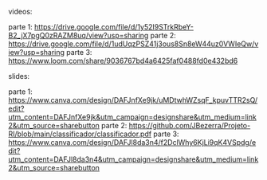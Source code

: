 videos:

parte 1: https://drive.google.com/file/d/1y52I9STrkRbeY-B2_jX7pgQ0zRAZM8uq/view?usp=sharing
parte 2: https://drive.google.com/file/d/1udUqzPSZ41j3ous8Sn8eW44uz0VWIeQw/view?usp=sharing
parte 3: https://www.loom.com/share/9036767bd4a6425faf0488fd0e432bd6


slides:

parte 1: https://www.canva.com/design/DAFJnfXe9jk/uMDtwhWZsqF_kpuvTTR2sQ/edit?utm_content=DAFJnfXe9jk&utm_campaign=designshare&utm_medium=link2&utm_source=sharebutton
parte 2: https://github.com/JBezerra/Projeto-RI/blob/main/classificador/classificador.pdf
parte 3: https://www.canva.com/design/DAFJl8da3n4/f2DclWhy6KjLi9qK4VSpdg/edit?utm_content=DAFJl8da3n4&utm_campaign=designshare&utm_medium=link2&utm_source=sharebutton




